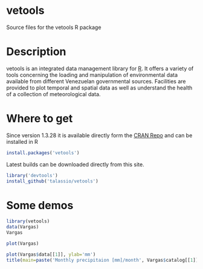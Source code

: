 vetools
=======

Source files for the vetools R package

Description
===========
vetools is an integrated data management library for [R](http://www.r-project.org/). 
It offers a variety of 
tools concerning the loading and manipulation of environmental 
data available from different Venezuelan governmental sources. 
Facilities are provided to plot temporal and spatial data as 
well as understand the health of a collection of meteorological data.

Where to get
============
Since version 1.3.28 it is available directly form the 
[CRAN Repo](http://cran.r-project.org/web/packages/vetools/index.html)
and can be installed in R
```R
install.packages('vetools')
```

Latest builds can be downloaded directly from this site.
```R
library('devtools')
install_github('talassio/vetools')
```

# Some demos

```R
library(vetools)
data(Vargas)
Vargas
```

```R
plot(Vargas)
```
```R
plot(Vargas$data[[1]], ylab='mm')
title(main=paste('Monthly precipitaion [mm]/month', Vargas$catalog[[1]]$Name)
```
